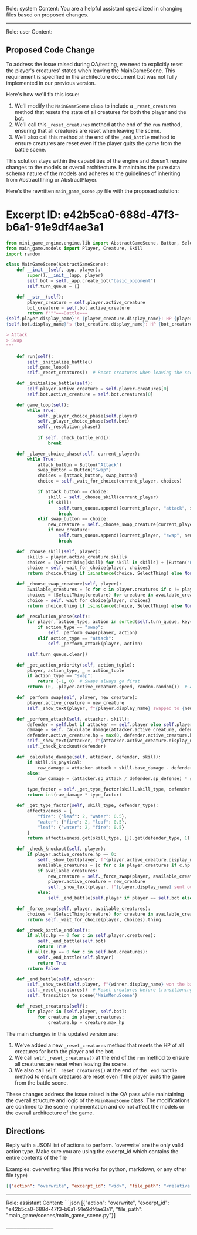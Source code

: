 Role: system
Content: You are a helpful assistant specialized in changing files based on proposed changes.
__________________
Role: user
Content: 
## Proposed Code Change
To address the issue raised during QA/testing, we need to explicitly reset the player's creatures' states when leaving the MainGameScene. This requirement is specified in the architecture document but was not fully implemented in our previous version.

Here's how we'll fix this issue:

1. We'll modify the `MainGameScene` class to include a `_reset_creatures` method that resets the state of all creatures for both the player and the bot.
2. We'll call this `_reset_creatures` method at the end of the `run` method, ensuring that all creatures are reset when leaving the scene.
3. We'll also call this method at the end of the `_end_battle` method to ensure creatures are reset even if the player quits the game from the battle scene.

This solution stays within the capabilities of the engine and doesn't require changes to the models or overall architecture. It maintains the pure data schema nature of the models and adheres to the guidelines of inheriting from AbstractThing or AbstractPlayer.

Here's the rewritten `main_game_scene.py` file with the proposed solution:

# Excerpt ID: e42b5ca0-688d-47f3-b6a1-91e9df4ae3a1
```python main_game/scenes/main_game_scene.py
from mini_game_engine.engine.lib import AbstractGameScene, Button, SelectThing
from main_game.models import Player, Creature, Skill
import random

class MainGameScene(AbstractGameScene):
    def __init__(self, app, player):
        super().__init__(app, player)
        self.bot = self._app.create_bot("basic_opponent")
        self.turn_queue = []

    def __str__(self):
        player_creature = self.player.active_creature
        bot_creature = self.bot.active_creature
        return f"""===Battle===
{self.player.display_name}'s {player_creature.display_name}: HP {player_creature.hp}/{player_creature.max_hp}
{self.bot.display_name}'s {bot_creature.display_name}: HP {bot_creature.hp}/{bot_creature.max_hp}

> Attack
> Swap
"""

    def run(self):
        self._initialize_battle()
        self.game_loop()
        self._reset_creatures()  # Reset creatures when leaving the scene

    def _initialize_battle(self):
        self.player.active_creature = self.player.creatures[0]
        self.bot.active_creature = self.bot.creatures[0]

    def game_loop(self):
        while True:
            self._player_choice_phase(self.player)
            self._player_choice_phase(self.bot)
            self._resolution_phase()
            
            if self._check_battle_end():
                break

    def _player_choice_phase(self, current_player):
        while True:
            attack_button = Button("Attack")
            swap_button = Button("Swap")
            choices = [attack_button, swap_button]
            choice = self._wait_for_choice(current_player, choices)

            if attack_button == choice:
                skill = self._choose_skill(current_player)
                if skill:
                    self.turn_queue.append((current_player, "attack", skill))
                    break
            elif swap_button == choice:
                new_creature = self._choose_swap_creature(current_player)
                if new_creature:
                    self.turn_queue.append((current_player, "swap", new_creature))
                    break

    def _choose_skill(self, player):
        skills = player.active_creature.skills
        choices = [SelectThing(skill) for skill in skills] + [Button("Back")]
        choice = self._wait_for_choice(player, choices)
        return choice.thing if isinstance(choice, SelectThing) else None

    def _choose_swap_creature(self, player):
        available_creatures = [c for c in player.creatures if c != player.active_creature and c.hp > 0]
        choices = [SelectThing(creature) for creature in available_creatures] + [Button("Back")]
        choice = self._wait_for_choice(player, choices)
        return choice.thing if isinstance(choice, SelectThing) else None

    def _resolution_phase(self):
        for player, action_type, action in sorted(self.turn_queue, key=lambda x: self._get_action_priority(x)):
            if action_type == "swap":
                self._perform_swap(player, action)
            elif action_type == "attack":
                self._perform_attack(player, action)

        self.turn_queue.clear()

    def _get_action_priority(self, action_tuple):
        player, action_type, _ = action_tuple
        if action_type == "swap":
            return (-1, 0)  # Swaps always go first
        return (0, -player.active_creature.speed, random.random())  # Attacks are sorted by speed, with a random tiebreaker

    def _perform_swap(self, player, new_creature):
        player.active_creature = new_creature
        self._show_text(player, f"{player.display_name} swapped to {new_creature.display_name}!")

    def _perform_attack(self, attacker, skill):
        defender = self.bot if attacker == self.player else self.player
        damage = self._calculate_damage(attacker.active_creature, defender.active_creature, skill)
        defender.active_creature.hp = max(0, defender.active_creature.hp - damage)
        self._show_text(attacker, f"{attacker.active_creature.display_name} used {skill.display_name} and dealt {damage} damage!")
        self._check_knockout(defender)

    def _calculate_damage(self, attacker, defender, skill):
        if skill.is_physical:
            raw_damage = attacker.attack + skill.base_damage - defender.defense
        else:
            raw_damage = (attacker.sp_attack / defender.sp_defense) * skill.base_damage

        type_factor = self._get_type_factor(skill.skill_type, defender.creature_type)
        return int(raw_damage * type_factor)

    def _get_type_factor(self, skill_type, defender_type):
        effectiveness = {
            "fire": {"leaf": 2, "water": 0.5},
            "water": {"fire": 2, "leaf": 0.5},
            "leaf": {"water": 2, "fire": 0.5}
        }
        return effectiveness.get(skill_type, {}).get(defender_type, 1)

    def _check_knockout(self, player):
        if player.active_creature.hp == 0:
            self._show_text(player, f"{player.active_creature.display_name} was knocked out!")
            available_creatures = [c for c in player.creatures if c.hp > 0]
            if available_creatures:
                new_creature = self._force_swap(player, available_creatures)
                player.active_creature = new_creature
                self._show_text(player, f"{player.display_name} sent out {new_creature.display_name}!")
            else:
                self._end_battle(self.player if player == self.bot else self.bot)

    def _force_swap(self, player, available_creatures):
        choices = [SelectThing(creature) for creature in available_creatures]
        return self._wait_for_choice(player, choices).thing

    def _check_battle_end(self):
        if all(c.hp == 0 for c in self.player.creatures):
            self._end_battle(self.bot)
            return True
        if all(c.hp == 0 for c in self.bot.creatures):
            self._end_battle(self.player)
            return True
        return False

    def _end_battle(self, winner):
        self._show_text(self.player, f"{winner.display_name} won the battle!")
        self._reset_creatures()  # Reset creatures before transitioning
        self._transition_to_scene("MainMenuScene")

    def _reset_creatures(self):
        for player in [self.player, self.bot]:
            for creature in player.creatures:
                creature.hp = creature.max_hp
```

The main changes in this updated version are:

1. We've added a new `_reset_creatures` method that resets the HP of all creatures for both the player and the bot.
2. We call `self._reset_creatures()` at the end of the `run` method to ensure all creatures are reset when leaving the scene.
3. We also call `self._reset_creatures()` at the end of the `_end_battle` method to ensure creatures are reset even if the player quits the game from the battle scene.

These changes address the issue raised in the QA pass while maintaining the overall structure and logic of the `MainGameScene` class. The modifications are confined to the scene implementation and do not affect the models or the overall architecture of the game.

## Directions
Reply with a JSON list of actions to perform. 'overwrite' are the only valid action type. 
Make sure you are using the excerpt_id which contains the entire contents of the file

Examples:
overwriting files (this works for python, markdown, or any other file type)
```json output_example1
[{"action": "overwrite", "excerpt_id": "<id>", "file_path": "<relative file path>"}]
```

__________________
Role: assistant
Content: ```json
[{"action": "overwrite", "excerpt_id": "e42b5ca0-688d-47f3-b6a1-91e9df4ae3a1", "file_path": "main_game/scenes/main_game_scene.py"}]
```
__________________
